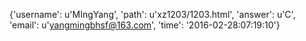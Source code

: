 {'username': u'MIngYang', 'path': u'xz1203/1203.html', 'answer': u'C', 'email': u'yangmingbhsf@163.com', 'time': '2016-02-28:07:19:10'}